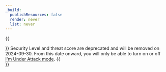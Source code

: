 ```yaml
---
_build:
  publishResources: false
  render: never
  list: never
---
```


{{<Aside type="warning" header="Warning">}}
Security Level and threat score are deprecated and will be removed on 2024-09-30. From this date onward, you will only be able to turn on or off [I'm Under Attack mode](/fundamentals/reference/under-attack-mode/).
{{</Aside>}}